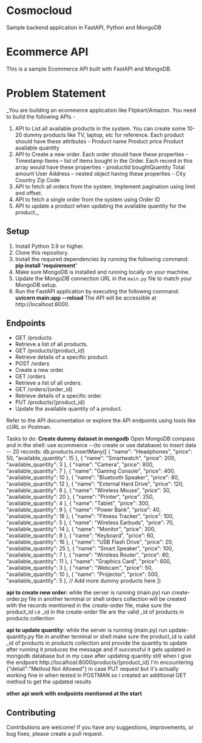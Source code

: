 # Cosmocloud
 Sample backend application in FastAPI, Python and MongoDB


# Ecommerce API

This is a sample Ecommerce API built with FastAPI and MongoDB.

# Problem Statement
_You are building an ecommerce application like Flipkart/Amazon. You need to build the following APIs -
1) API to List all available products in the system. You can create some 10-20 dummy products like TV, laptop, etc for reference. Each product should have these attributes -
Product name
Product price
Product available quantity
2) API to Create a new order. Each order should have these properties - 
Timestamp
Items – list of items bought in the Order. Each record in this array would have these properties -
productId
boughtQuantity
Total amount
User Address – nested object having these properties -
City
Country
Zip Code
3) API to fetch all orders from the system. Implement pagination using limit and offset.
4) API to fetch a single order from the system using Order ID
5) API to update a product when updating the available quantity for the product._


## Setup

1. Install Python 3.9 or higher.
2. Clone this repository.
3. Install the required dependencies by running the following command:
**pip install 'requirement'**
4. Make sure MongoDB is installed and running locally on your machine.
5. Update the MongoDB connection URL in the `main.py` file to match your MongoDB setup.
6. Run the FastAPI application by executing the following command:
**uvicorn main:app --reload**
The API will be accessible at http://localhost:8000.

## Endpoints

- GET /products
- Retrieve a list of all products.
- GET /products/{product_id}
- Retrieve details of a specific product.
- POST /orders
- Create a new order.
- GET /orders
- Retrieve a list of all orders.
- GET /orders/{order_id}
- Retrieve details of a specific order.
- PUT /products/{product_id}
- Update the available quantity of a product.

Refer to the API documentation or explore the API endpoints using tools like cURL or Postman.

Tasks to do: 
**Create dummy dataset in mongodb**
Open MongoDB compass and in the shell:
use ecommerce              --(to create or use database)
to insert data -- 20 records: 
db.products.insertMany([
  {
    "name": "Headphones",
    "price": 50,
    "available_quantity": 15
  },
  {
    "name": "Smartwatch",
    "price": 200,
    "available_quantity": 3
  },
  {
    "name": "Camera",
    "price": 800,
    "available_quantity": 7
  },
  {
    "name": "Gaming Console",
    "price": 400,
    "available_quantity": 10
  },
  {
    "name": "Bluetooth Speaker",
    "price": 80,
    "available_quantity": 12
  },
  {
    "name": "External Hard Drive",
    "price": 120,
    "available_quantity": 6
  },
  {
    "name": "Wireless Mouse",
    "price": 30,
    "available_quantity": 20
  },
  {
    "name": "Printer",
    "price": 250,
    "available_quantity": 4
  },
  {
    "name": "Tablet",
    "price": 300,
    "available_quantity": 9
  },
  {
    "name": "Power Bank",
    "price": 40,
    "available_quantity": 18
  },
  {
    "name": "Fitness Tracker",
    "price": 100,
    "available_quantity": 5
  },
  {
    "name": "Wireless Earbuds",
    "price": 70,
    "available_quantity": 14
  },
  {
    "name": "Monitor",
    "price": 300,
    "available_quantity": 8
  },
  {
    "name": "Keyboard",
    "price": 60,
    "available_quantity": 16
  },
  {
    "name": "USB Flash Drive",
    "price": 20,
    "available_quantity": 25
  },
  {
    "name": "Smart Speaker",
    "price": 100,
    "available_quantity": 7
  },
  {
    "name": "Wireless Router",
    "price": 80,
    "available_quantity": 11
  },
  {
    "name": "Graphics Card",
    "price": 600,
    "available_quantity": 3
  },
  {
    "name": "Webcam",
    "price": 50,
    "available_quantity": 10
  },
  {
    "name": "Projector",
    "price": 500,
    "available_quantity": 5
  },
  // Add more dummy products here
])



**api to create new order:**
while the server is running (main.py) run create-order.py file in another terminal or shell 
orders collection will be created with the records mentioned in the create-order file, make sure the product_id i.e _id in the create-order file are the valid _id of products in products collection


**api to update quantity:**
while the server is running (main.py) run update-quantity.py file in another terminal or shell 
make sure the product_id is valid _id of products in products collection and provide the quantity to update
after running it produces the message and if successful it gets updated in mongodb database
but in my case after updating quantity still when I give the endpoint http://localhost:8000/products/{product_id} I'm encountering {"detail":"Method Not Allowed"} in case PUT request
but it's actually working fine in when tested in POSTMAN
so i created an additional GET method to get the updated results

**other api work with endpoints mentioned at the start**


## Contributing

Contributions are welcome! If you have any suggestions, improvements, or bug fixes, please create a pull request.

